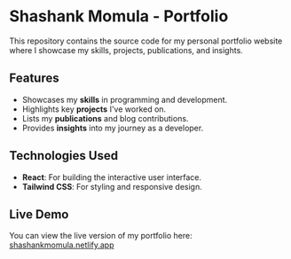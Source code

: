 # Shashank Momula - Portfolio

This repository contains the source code for my personal portfolio website where I showcase my skills, projects, publications, and insights.

## Features
- Showcases my **skills** in programming and development.
- Highlights key **projects** I've worked on.
- Lists my **publications** and blog contributions.
- Provides **insights** into my journey as a developer.

## Technologies Used
- **React**: For building the interactive user interface.
- **Tailwind CSS**: For styling and responsive design.

## Live Demo
You can view the live version of my portfolio here: [shashankmomula.netlify.app](https://shashankmomula.netlify.app)

